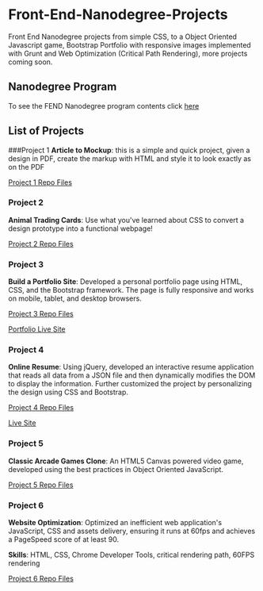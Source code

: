 # Front-End-Nanodegree-Projects

Front End Nanodegree projects from simple CSS, to a Object Oriented Javascript game, Bootstrap Portfolio with responsive images implemented with Grunt and Web Optimization (Critical Path Rendering), more projects coming soon.

## Nanodegree Program
To see the FEND Nanodegree program contents click [here](https://www.udacity.com/course/front-end-web-developer-nanodegree--nd001)

## List of Projects

###Project 1
**Article to Mockup**: this is a simple and quick project, given a design in PDF, create the markup with HTML and style it to look exactly as on the PDF

[Project 1 Repo Files](https://github.com/gnstudenko/Front-End-Nanodegree-Projects/tree/master/P1%20Article%20to%20Mockup)

### Project 2
**Animal Trading Cards**: Use what you've learned about CSS to convert a design prototype into a functional webpage!

[Project 2 Repo Files](https://github.com/gnstudenko/Front-End-Nanodegree-Projects/tree/master/P2%20Animal%20Trading%20Cards)

### Project 3
**Build a Portfolio Site**: Developed a personal portfolio page using HTML, CSS, and the Bootstrap framework. The page is fully responsive and works on mobile, tablet, and desktop browsers.

[Project 3 Repo Files](https://github.com/gnstudenko/Front-End-Nanodegree-Projects/tree/master/P3%20Portfolio)

[Portfolio Live Site](http://www.georgestudenko.com)

### Project 4
**Online Resume**: Using jQuery, developed an interactive resume application that reads all data from a JSON file and then dynamically modifies the DOM to display the information. Further customized the project by personalizing the design using CSS and Bootstrap.

[Project 4 Repo Files](https://github.com/gnstudenko/gnstudenko.github.io)

[Live Site](https://gnstudenko.github.io)

### Project 5
**Classic Arcade Games Clone**: An HTML5 Canvas powered video game, developed using the best practices in Object Oriented JavaScript.

[Project 5 Repo Files](https://github.com/gnstudenko/Front-End-Nanodegree-Projects/tree/master/P5%20Classic%20Arcade%20Game%20Clone)

### Project 6
**Website Optimization**: Optimized an inefficient web application's JavaScript, CSS and assets delivery, ensuring it runs at 60fps and achieves a PageSpeed score of at least 90.

**Skills**: HTML, CSS, Chrome Developer Tools, critical rendering path, 60FPS rendering

[Project 6 Repo Files](https://github.com/gnstudenko/Front-End-Nanodegree-Projects/tree/master/P6%20Web%20Optimization)


